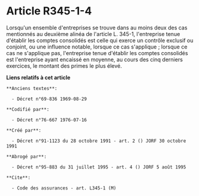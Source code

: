 # Article R345-1-4

Lorsqu'un ensemble d'entreprises se trouve dans au moins deux des cas mentionnés au deuxième alinéa de l'article L. 345-1,
l'entreprise tenue d'établir les comptes consolidés est celle qui exerce un contrôle exclusif ou conjoint, ou une influence
notable, lorsque ce cas s'applique ; lorsque ce cas ne s'applique pas, l'entreprise tenue d'établir les comptes consolidés
est l'entreprise ayant encaissé en moyenne, au cours des cinq derniers exercices, le montant des primes le plus élevé.

**Liens relatifs à cet article**

	**Anciens textes**:

	  - Décret n°69-836 1969-08-29

	**Codifié par**:

	  - Décret n°76-667 1976-07-16

	**Créé par**:

	  - Décret n°91-1123 du 28 octobre 1991 - art. 2 () JORF 30 octobre 1991

	**Abrogé par**:

	  - Décret n°95-883 du 31 juillet 1995 - art. 4 () JORF 5 août 1995

	**Cite**:

	  - Code des assurances - art. L345-1 (M)
